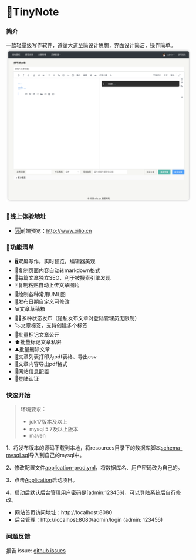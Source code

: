 # 📒TinyNote 

### 简介
一款轻量级写作软件，遵循大道至简设计思想，界面设计简洁，操作简单。
![write.png](docs/screenshot/write.png)
### 🧵线上体验地址
- 🆚前端预览：http://www.xilio.cn
### 🔧功能清单
- 🖥️双屏写作，实时预览，编辑器美观
- 📄复制页面内容自动转markdown格式
- 🦟每篇文章独立SEO，利于被搜索引擎发现
- 🀄️复制粘贴自动上传文章图片
- 🤖绘制各种常用UML图
- 🌲发布日期自定义可修改
- 🗑️文章草稿箱
- 🧑‍💻多种状态发布（隐私发布文章对登陆管理员无限制）
- 🏷️文章标签，支持创建多个标签
- 🪪批量标记文章公开
- ⬆️批量标记文章私密
- ⛰️批量删除文章
- 🫗文章列表打印为pdf表格、导出csv
- 🎵文章内容导出pdf格式
- 🏃网站信息配置
- 🔐登陆认证

### 快速开始
> 环境要求：
> - jdk17版本及以上
> - mysql 5.7及以上版本
> - maven

1、将发布版本的源码下载到本地，将resources目录下的数据库脚本[schema-mysql.sql](src/main/resources/db/schema-mysql.sql)导入到自己的mysql中。

2、修改配置文件[application-prod.yml](src/main/resources/application-prod.yml)，将数据库名、用户密码改为自己的。

3、点击[Application](src/main/java/cn/xilio/tinynote/Application.java)启动项目。

4、启动后默认后台管理用户密码是[admin:123456]，可以登陆系统后自行修改。

- 网站首页访问地址：http://localhost:8080
- 后台管理：http://localhost:8080/admin/login (admin: 123456)

### 问题反馈
报告 issue: [github issues](https://github.com/xiaoniucode/tinynote/issues)
